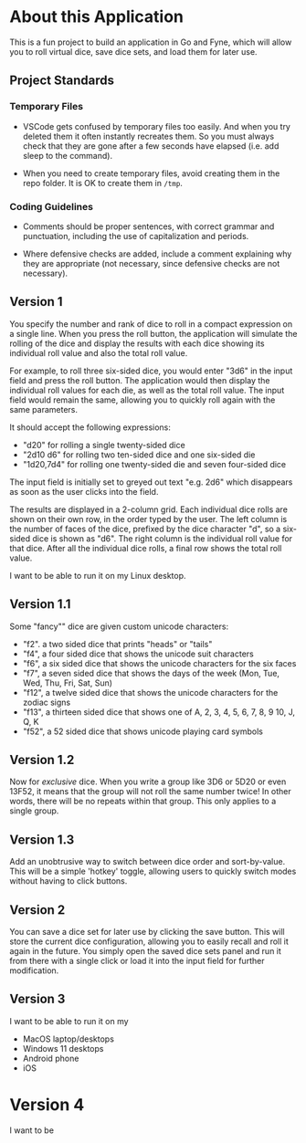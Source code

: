 # About this Application

This is a fun project to build an application in Go and Fyne, which will 
allow you to roll virtual dice, save dice sets, and load them for later use.

## Project Standards

### Temporary Files

- VSCode gets confused by temporary files too easily. And when you try 
  deleted them it often instantly recreates them. So you must always check
  that they are gone after a few seconds have elapsed (i.e. add sleep to
  the command).

- When you need to create temporary files, avoid creating them in the repo 
  folder. It is OK to create them in `/tmp`.

### Coding Guidelines

- Comments should be proper sentences, with correct grammar and punctuation,
  including the use of capitalization and periods.

- Where defensive checks are added, include a comment explaining why they are
  appropriate (not necessary, since defensive checks are not necessary).

## Version 1

You specify the number and rank of dice to roll in a compact expression on a 
single line. When you press the roll button, the application will simulate the
rolling of the dice and display the results with each dice showing its individual
roll value and also the total roll value.

For example, to roll three six-sided dice, you would enter "3d6" in the input
field and press the roll button. The application would then display the 
individual roll values for each die, as well as the total roll value. The
input field would remain the same, allowing you to quickly roll again with
the same parameters.

It should accept the following expressions:

- "d20" for rolling a single twenty-sided dice
- "2d10 d6" for rolling two ten-sided dice and one six-sided die
- "1d20,7d4" for rolling one twenty-sided die and seven four-sided dice

The input field is initially set to greyed out text "e.g. 2d6" which disappears
as soon as the user clicks into the field.

The results are displayed in a 2-column grid. Each individual dice rolls are
shown on their own row, in the order typed by the user. The left column is the
number of faces of the dice, prefixed by the dice character "d", so a six-sided
dice is shown as "d6". The right column is the individual roll value for that
dice. After all the individual dice rolls, a final row shows the total roll value.

I want to be able to run it on my Linux desktop.

## Version 1.1

Some "fancy"" dice are given custom unicode characters:

- "f2". a two sided dice that prints "heads" or "tails"
- "f4", a four sided dice that shows the unicode suit characters
- "f6", a six sided dice that shows the unicode characters for the six faces
- "f7", a seven sided dice that shows the days of the week (Mon, Tue, Wed, Thu, Fri, Sat, Sun)
- "f12", a twelve sided dice that shows the unicode characters for the zodiac signs
- "f13", a thirteen sided dice that shows one of A, 2, 3, 4, 5, 6, 7, 8, 9 10, J, Q, K
- "f52", a 52 sided dice that shows unicode playing card symbols

## Version 1.2

Now for _exclusive_ dice. When you write a group like 3D6 or 5D20 or even 13F52, 
it means that the group will not roll the same number twice! In other words, 
there will be no repeats within that group. This only applies to a single
group.

## Version 1.3

Add an unobtrusive way to switch between dice order and sort-by-value. This 
will be a simple 'hotkey' toggle, allowing users to quickly switch modes without
having to click buttons.

## Version 2

You can save a dice set for later use by clicking the save button. This will 
store the current dice configuration, allowing you to easily recall and roll 
it again in the future. You simply open the saved dice sets panel and run it 
from there with a single click or load it into the input field for further 
modification.

## Version 3

I want to be able to run it on my 

- MacOS laptop/desktops
- Windows 11 desktops 
- Android phone
- iOS

# Version 4

I want to be